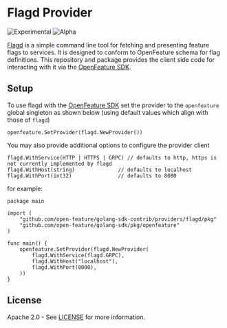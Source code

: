 # Flagd Provider

![Experimental](https://img.shields.io/badge/experimental-breaking%20changes%20allowed-yellow)
![Alpha](https://img.shields.io/badge/alpha-release-red)

[Flagd](https://github.com/open-feature/flagd) is a simple command line tool for fetching and presenting feature flags to services. It is designed to conform to OpenFeature schema for flag definitions. This repository and package provides the client side code for interacting with it via the [OpenFeature SDK](https://github.com/open-feature/golang-sdk).

## Setup
To use flagd with the [OpenFeature SDK](https://github.com/open-feature/golang-sdk) set the provider to the `openfeature` global singleton as shown below (using default values which align with those of `flagd`)
```
openfeature.SetProvider(flagd.NewProvider())
```  
You may also provide additional options to configure the provider client
```
flagd.WithService(HTTP | HTTPS | GRPC) // defaults to http, https is not currently implemented by flagd
flagd.WithHost(string)              // defaults to localhost
flagd.WithPort(int32)               // defaults to 8080
```
for example:
```
package main

import (
	"github.com/open-feature/golang-sdk-contrib/providers/flagd/pkg"
   	"github.com/open-feature/golang-sdk/pkg/openfeature"
)

func main() {
    openfeature.SetProvider(flagd.NewProvider(
        flagd.WithService(flagd.GRPC),
        flagd.WithHost("localhost"),
        flagd.WithPort(8000),
    ))
}

```

## License

Apache 2.0 - See [LICENSE](./../../license) for more information.
